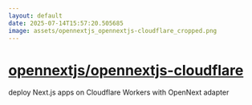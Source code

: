 ```yaml
---
layout: default
date: 2025-07-14T15:57:20.505685
image: assets/opennextjs_opennextjs-cloudflare_cropped.png
---
```


# [opennextjs/opennextjs-cloudflare](https://github.com/opennextjs/opennextjs-cloudflare)

deploy Next.js apps on Cloudflare Workers with OpenNext adapter
